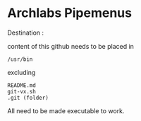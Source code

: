 # Archlabs Pipemenus


Destination : 

content of this github needs to be placed in

	/usr/bin

excluding 

	README.md
	git-vx.sh
	.git (folder)


All need to be made executable to work.


